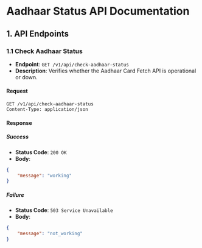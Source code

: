 # Aadhaar Status API Documentation

## 1. API Endpoints

### 1.1 Check Aadhaar Status
- **Endpoint**: `GET /v1/api/check-aadhaar-status`
- **Description**: Verifies whether the Aadhaar Card Fetch API is operational or down.

#### Request
```http
GET /v1/api/check-aadhaar-status
Content-Type: application/json
```

#### Response
##### Success
- **Status Code**: `200 OK`
- **Body**:
```json
{
    "message": "working"
}
```

##### Failure
- **Status Code**: `503 Service Unavailable`
- **Body**:
```json
{
    "message": "not_working"
}
```
